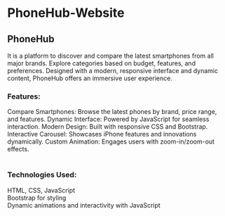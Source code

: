 # PhoneHub-Website

## PhoneHub
It is a platform to discover and compare the latest smartphones from all major brands. 
Explore categories based on budget, features, and preferences. Designed with a modern, responsive interface and dynamic content, PhoneHub offers an immersive user experience.
<br>
### Features:
Compare Smartphones: Browse the latest phones by brand, price range, and features.
Dynamic Interface: Powered by JavaScript for seamless interaction.
Modern Design: Built with responsive CSS and Bootstrap.
Interactive Carousel: Showcases iPhone features and innovations dynamically.
Custom Animation: Engages users with zoom-in/zoom-out effects.
<br> <br>
### Technologies Used:
HTML, CSS, JavaScript
<br>
Bootstrap for styling
<br>
Dynamic animations and interactivity with JavaScript
